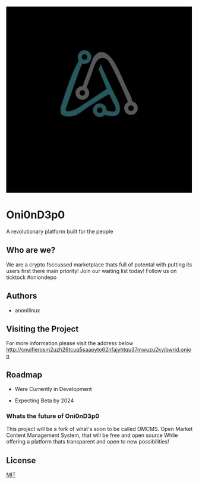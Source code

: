 
![Logo](https://raw.githubusercontent.com/oniondepo/waitinglist/main/files/images/oniondepo_logo.gif)


# Oni0nD3p0

A revolutionary platform built for the people

## Who are we?

 We are a crypto foccussed marketplace thats full of potental with putting its users first there main priority!
 Join our waiting list today!
 Follow us on ticktock #oniondepo

## Authors

- anonilinux


## Visiting the Project

For more information please visit the address below
http://cnuiflerosm2uzh26tcuq5saapyto62nfajyhtqu37mwuzu2kyjbwrid.onion



## Roadmap

- Were Currently in Development

- Expecting Beta by 2024

### Whats the future of Oni0nD3p0

 This project will be a fork of what's soon to be called OMCMS.
 Open Market Content Management System, that will be free and open source
 While offering a platform thats transparent and open to new possibilities!


## License

[MIT](https://choosealicense.com/licenses/mit/)



